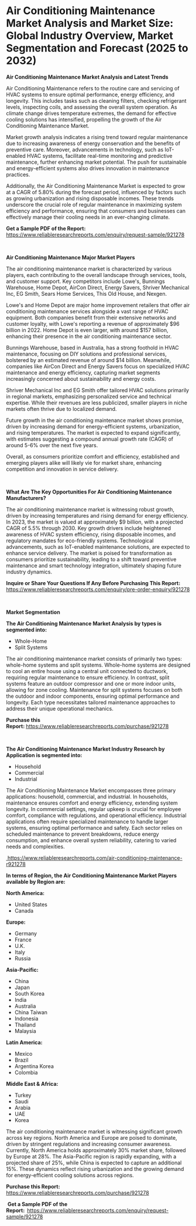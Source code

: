 <p><h1>Air Conditioning Maintenance Market Analysis and Market Size: Global Industry Overview, Market Segmentation and Forecast (2025 to 2032)</h1></p><p><strong>Air Conditioning Maintenance Market Analysis and Latest Trends</strong></p>
<p><p>Air Conditioning Maintenance refers to the routine care and servicing of HVAC systems to ensure optimal performance, energy efficiency, and longevity. This includes tasks such as cleaning filters, checking refrigerant levels, inspecting coils, and assessing the overall system operation. As climate change drives temperature extremes, the demand for effective cooling solutions has intensified, propelling the growth of the Air Conditioning Maintenance Market.</p><p>Market growth analysis indicates a rising trend toward regular maintenance due to increasing awareness of energy conservation and the benefits of preventive care. Moreover, advancements in technology, such as IoT-enabled HVAC systems, facilitate real-time monitoring and predictive maintenance, further enhancing market potential. The push for sustainable and energy-efficient systems also drives innovation in maintenance practices.</p><p>Additionally, the Air Conditioning Maintenance Market is expected to grow at a CAGR of 5.80% during the forecast period, influenced by factors such as growing urbanization and rising disposable incomes. These trends underscore the crucial role of regular maintenance in maximizing system efficiency and performance, ensuring that consumers and businesses can effectively manage their cooling needs in an ever-changing climate.</p></p>
<p><strong>Get a Sample PDF of the Report:&nbsp;</strong> <a href="https://www.reliableresearchreports.com/enquiry/request-sample/921278?utm_campaign=2290&utm_medium=2&utm_source=Github&utm_content=ia&utm_term=16042025&utm_id=air-conditioning-maintenance">https://www.reliableresearchreports.com/enquiry/request-sample/921278</a></p>
<p>&nbsp;</p>
<p><strong>Air Conditioning Maintenance Major Market Players</strong></p>
<p><p>The air conditioning maintenance market is characterized by various players, each contributing to the overall landscape through services, tools, and customer support. Key competitors include Lowe's, Bunnings Warehouse, Home Depot, AirCon Direct, Energy Savers, Shriver Mechanical Inc, EG Smith, Sears Home Services, This Old House, and Nexgen.</p><p>Lowe's and Home Depot are major home improvement retailers that offer air conditioning maintenance services alongside a vast range of HVAC equipment. Both companies benefit from their extensive networks and customer loyalty, with Lowe's reporting a revenue of approximately $96 billion in 2022. Home Depot is even larger, with around $157 billion, enhancing their presence in the air conditioning maintenance sector.</p><p>Bunnings Warehouse, based in Australia, has a strong foothold in HVAC maintenance, focusing on DIY solutions and professional services, bolstered by an estimated revenue of around $14 billion. Meanwhile, companies like AirCon Direct and Energy Savers focus on specialized HVAC maintenance and energy efficiency, capturing market segments increasingly concerned about sustainability and energy costs.</p><p>Shriver Mechanical Inc and EG Smith offer tailored HVAC solutions primarily in regional markets, emphasizing personalized service and technical expertise. While their revenues are less publicized, smaller players in niche markets often thrive due to localized demand.</p><p>Future growth in the air conditioning maintenance market shows promise, driven by increasing demand for energy-efficient systems, urbanization, and rising temperatures. The market is expected to expand significantly, with estimates suggesting a compound annual growth rate (CAGR) of around 5-6% over the next five years. </p><p>Overall, as consumers prioritize comfort and efficiency, established and emerging players alike will likely vie for market share, enhancing competition and innovation in service delivery.</p></p>
<p>&nbsp;</p>
<p><strong>What Are The Key Opportunities For Air Conditioning Maintenance Manufacturers?</strong></p>
<p><p>The air conditioning maintenance market is witnessing robust growth, driven by increasing temperatures and rising demand for energy efficiency. In 2023, the market is valued at approximately $9 billion, with a projected CAGR of 5.5% through 2030. Key growth drivers include heightened awareness of HVAC system efficiency, rising disposable incomes, and regulatory mandates for eco-friendly systems. Technological advancements, such as IoT-enabled maintenance solutions, are expected to enhance service delivery. The market is poised for transformation as consumers prioritize sustainability, leading to a shift toward preventive maintenance and smart technology integration, ultimately shaping future industry dynamics.</p></p>
<p><strong>Inquire or Share Your Questions If Any Before Purchasing This Report:</strong> <a href="https://www.reliableresearchreports.com/enquiry/pre-order-enquiry/921278?utm_campaign=2290&utm_medium=2&utm_source=Github&utm_content=ia&utm_term=16042025&utm_id=air-conditioning-maintenance">https://www.reliableresearchreports.com/enquiry/pre-order-enquiry/921278</a></p>
<p>&nbsp;</p>
<p><strong>Market Segmentation</strong></p>
<p><strong>The Air Conditioning Maintenance Market Analysis by types is segmented into:</strong></p>
<p><ul><li>Whole-Home</li><li>Split Systems</li></ul></p>
<p><p>The air conditioning maintenance market consists of primarily two types: whole-home systems and split systems. Whole-home systems are designed to cool an entire house using a central unit connected to ductwork, requiring regular maintenance to ensure efficiency. In contrast, split systems feature an outdoor compressor and one or more indoor units, allowing for zone cooling. Maintenance for split systems focuses on both the outdoor and indoor components, ensuring optimal performance and longevity. Each type necessitates tailored maintenance approaches to address their unique operational mechanics.</p></p>
<p><strong>Purchase this Report:&nbsp;</strong><a href="https://www.reliableresearchreports.com/purchase/921278?utm_campaign=2290&utm_medium=2&utm_source=Github&utm_content=ia&utm_term=16042025&utm_id=air-conditioning-maintenance">https://www.reliableresearchreports.com/purchase/921278</a></p>
<p>&nbsp;</p>
<p><strong>The Air Conditioning Maintenance Market Industry Research by Application is segmented into:</strong></p>
<p><ul><li>Household</li><li>Commercial</li><li>Industrial</li></ul></p>
<p><p>The Air Conditioning Maintenance Market encompasses three primary applications: household, commercial, and industrial. In households, maintenance ensures comfort and energy efficiency, extending system longevity. In commercial settings, regular upkeep is crucial for employee comfort, compliance with regulations, and operational efficiency. Industrial applications often require specialized maintenance to handle larger systems, ensuring optimal performance and safety. Each sector relies on scheduled maintenance to prevent breakdowns, reduce energy consumption, and enhance overall system reliability, catering to varied needs and complexities.</p></p>
<p><a href="https://www.reliableresearchreports.com/air-conditioning-maintenance-r921278?utm_campaign=2290&utm_medium=2&utm_source=Github&utm_content=ia&utm_term=16042025&utm_id=air-conditioning-maintenance">&nbsp;https://www.reliableresearchreports.com/air-conditioning-maintenance-r921278</a></p>
<p><strong>In terms of Region, the Air Conditioning Maintenance Market Players available by Region are:</strong></p>
<p>
    <p> <strong> North America: </strong>
        <ul>
            <li>United States</li>
            <li>Canada</li>
        </ul>
        </p> 
    <p> <strong> Europe: </strong>
        <ul>
            <li>Germany</li>
            <li>France</li>
            <li>U.K.</li>
            <li>Italy</li>
            <li>Russia</li>
        </ul>
        </p> 
    <p> <strong> Asia-Pacific: </strong>
        <ul>
            <li>China</li>
            <li>Japan</li>
            <li>South Korea</li>
            <li>India</li>
            <li>Australia</li>
            <li>China Taiwan</li>
            <li>Indonesia</li>
            <li>Thailand</li>
            <li>Malaysia</li>
        </ul>
        </p> 
    <p> <strong> Latin America: </strong>
        <ul>
            <li>Mexico</li>
            <li>Brazil</li>
            <li>Argentina Korea</li>
            <li>Colombia</li>
        </ul>
        </p> 
    <p> <strong> Middle East & Africa: </strong>
        <ul>
            <li>Turkey</li>
            <li>Saudi</li>
            <li>Arabia</li>
            <li>UAE</li>
            <li>Korea</li>
        </ul>
    </p>
    </p>
<p><p>The air conditioning maintenance market is witnessing significant growth across key regions. North America and Europe are poised to dominate, driven by stringent regulations and increasing consumer awareness. Currently, North America holds approximately 30% market share, followed by Europe at 28%. The Asia-Pacific region is rapidly expanding, with a projected share of 25%, while China is expected to capture an additional 15%. These dynamics reflect rising urbanization and the growing demand for energy-efficient cooling solutions across regions.</p></p>
<p><strong>Purchase this Report: </strong><a href="https://www.reliableresearchreports.com/purchase/921278?utm_campaign=2290&utm_medium=2&utm_source=Github&utm_content=ia&utm_term=16042025&utm_id=air-conditioning-maintenance">https://www.reliableresearchreports.com/purchase/921278</a></p>
<p>&nbsp;<strong>Get a Sample PDF of the Report:&nbsp;&nbsp;</strong><a href="https://www.reliableresearchreports.com/enquiry/request-sample/921278?utm_campaign=2290&utm_medium=2&utm_source=Github&utm_content=ia&utm_term=16042025&utm_id=air-conditioning-maintenance">https://www.reliableresearchreports.com/enquiry/request-sample/921278</a></p>
<p><strong></strong></p>
<p><p></p><p></p><p></p></p>